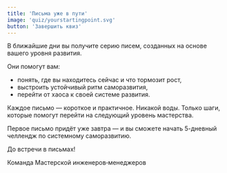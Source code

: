 ```yaml
---
title: 'Письма уже в пути'
image: 'quiz/yourstartingpoint.svg'
button: 'Завершить квиз'
---
```


В ближайшие дни вы получите серию писем, созданных на основе вашего уровня развития.

Они помогут вам:

* понять, где вы находитесь сейчас и что тормозит рост,
* выстроить устойчивый ритм саморазвития,
* перейти от хаоса к своей системе развития.

Каждое письмо — короткое и практичное. Никакой воды. Только шаги, которые помогут перейти на следующий уровень мастерства.

Первое письмо придёт уже завтра — и вы сможете начать 5-дневный челлендж по системному саморазвитию.

До встречи в письмах!

Команда Мастерской инженеров‑менеджеров

